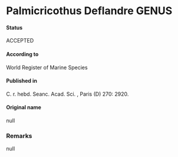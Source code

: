 Palmicricothus Deflandre GENUS
=======

#### Status
ACCEPTED

#### According to
World Register of Marine Species

#### Published in
C. r. hebd. Seanc. Acad. Sci. , Paris (D) 270: 2920.

#### Original name
null

### Remarks
null